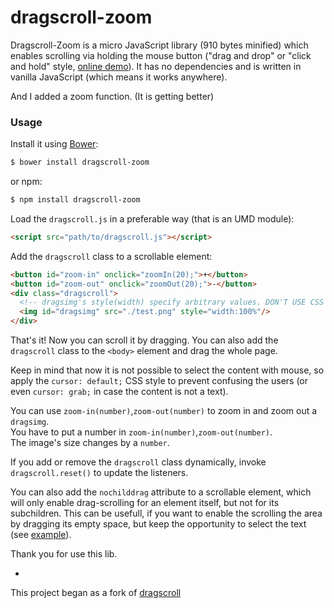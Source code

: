 dragscroll-zoom
==========

Dragscroll-Zoom is a micro JavaScript library (910 bytes minified) which
enables scrolling via holding the mouse button ("drag and drop" or
"click and hold" style, [online
demo](http://cymakr.github.io/dragscroll-zoom.html)). It has no dependencies and
is written in vanilla JavaScript (which means it works anywhere).  

And I added a zoom function. (It is getting better)

### Usage


Install it using [Bower](http://bower.io/):

```sh
$ bower install dragscroll-zoom
```

or npm:

```sh
$ npm install dragscroll-zoom
```

Load the `dragscroll.js` in a preferable way (that is an UMD module):

```html
<script src="path/to/dragscroll.js"></script>
```

Add the `dragscroll` class to a scrollable element:
```html
<button id="zoom-in" onclick="zoomIn(20);">+</button>
<button id="zoom-out" onclick="zoomOut(20);">-</button>
<div class="dragscroll">
  <!-- dragsimg's style(width) specify arbitrary values. DON'T USE CSS -->
  <img id="dragsimg" src="./test.png" style="width:100%"/>
</div>
```
 
That's it! Now you can scroll it by dragging. You can also add the
`dragscroll` class to the `<body>` element and drag the whole page.

Keep in mind that now it is not possible to select the content with
mouse, so apply the `cursor: default;` CSS style to prevent confusing
the users (or even `cursor: grab;` in case the content is not a text).

You can use `zoom-in(number)`,`zoom-out(number)` to zoom in and zoom out a `dragsimg`.  
You have to put a number in `zoom-in(number)`,`zoom-out(number)`.  
The image's size changes by a `number`.

If you add or remove the `dragscroll` class dynamically, invoke
`dragscroll.reset()` to update the listeners.

You can also add the `nochilddrag` attribute to a scrollable element,
which will only enable drag-scrolling for an element itself, but not
for its subchildren. This can be usefull, if you want to enable the
scrolling the area by dragging its empty space, but keep the
opportunity to select the text (see
[example](http://asvd.github.io/jailed/demos/web/process/)).

Thank you for use this lib.

-

This project began as a fork of [dragscroll](https://github.com/asvd/dragscroll)
